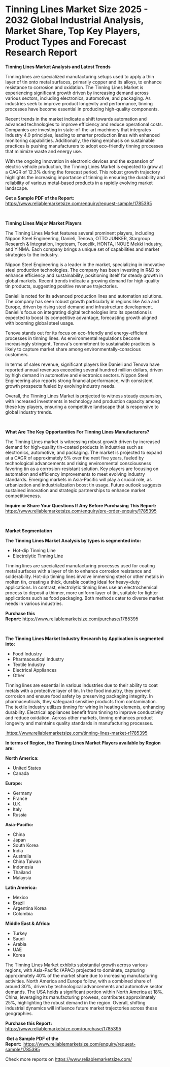 <p><h1>Tinning Lines Market Size 2025 - 2032 Global Industrial Analysis, Market Share, Top Key Players, Product Types and Forecast Research Report</h1></p><p><strong>Tinning Lines Market Analysis and Latest Trends</strong></p>
<p><p>Tinning lines are specialized manufacturing setups used to apply a thin layer of tin onto metal surfaces, primarily copper and its alloys, to enhance resistance to corrosion and oxidation. The Tinning Lines Market is experiencing significant growth driven by increasing demand across various sectors, including electronics, automotive, and packaging. As industries seek to improve product longevity and performance, tinning processes have become essential in producing high-quality components.</p><p>Recent trends in the market indicate a shift towards automation and advanced technologies to improve efficiency and reduce operational costs. Companies are investing in state-of-the-art machinery that integrates Industry 4.0 principles, leading to smarter production lines with enhanced monitoring capabilities. Additionally, the rising emphasis on sustainable practices is pushing manufacturers to adopt eco-friendly tinning processes that minimize waste and energy use.</p><p>With the ongoing innovation in electronic devices and the expansion of electric vehicle production, the Tinning Lines Market is expected to grow at a CAGR of 12.3% during the forecast period. This robust growth trajectory highlights the increasing importance of tinning in ensuring the durability and reliability of various metal-based products in a rapidly evolving market landscape.</p></p>
<p><strong>Get a Sample PDF of the Report:&nbsp;</strong> <a href="https://www.reliablemarketsize.com/enquiry/request-sample/1785395?utm_campaign=2442&utm_medium=2&utm_source=Github&utm_content=ia&utm_term=25032025&utm_id=tinning-lines">https://www.reliablemarketsize.com/enquiry/request-sample/1785395</a></p>
<p>&nbsp;</p>
<p><strong>Tinning Lines Major Market Players</strong></p>
<p><p>The Tinning Lines Market features several prominent players, including Nippon Steel Engineering, Danieli, Tenova, OTTO JUNKER, Stargroup Research & Integration, Ingeteam, Toscelik, HONTA, INOUE Mekki Industry, and YINMA. Each company brings a unique set of capabilities and market strategies to the industry.</p><p>Nippon Steel Engineering is a leader in the market, specializing in innovative steel production technologies. The company has been investing in R&D to enhance efficiency and sustainability, positioning itself for steady growth in global markets. Recent trends indicate a growing demand for high-quality tin products, suggesting positive revenue trajectories.</p><p>Danieli is noted for its advanced production lines and automation solutions. The company has seen robust growth particularly in regions like Asia and Europe, driven by rising steel demand and infrastructure development. Danieli's focus on integrating digital technologies into its operations is expected to boost its competitive advantage, forecasting growth aligned with booming global steel usage.</p><p>Tenova stands out for its focus on eco-friendly and energy-efficient processes in tinning lines. As environmental regulations become increasingly stringent, Tenova's commitment to sustainable practices is likely to capture market share among environmentally-conscious customers.</p><p>In terms of sales revenue, significant players like Danieli and Tenova have reported annual revenues exceeding several hundred million dollars, driven by high demand in automotive and electronics sectors. Nippon Steel Engineering also reports strong financial performance, with consistent growth prospects fueled by evolving industry needs.</p><p>Overall, the Tinning Lines Market is projected to witness steady expansion, with increased investments in technology and production capacity among these key players, ensuring a competitive landscape that is responsive to global industry trends.</p></p>
<p>&nbsp;</p>
<p><strong>What Are The Key Opportunities For Tinning Lines Manufacturers?</strong></p>
<p><p>The Tinning Lines market is witnessing robust growth driven by increased demand for high-quality tin-coated products in industries such as electronics, automotive, and packaging. The market is projected to expand at a CAGR of approximately 5% over the next five years, fueled by technological advancements and rising environmental consciousness favoring tin as a corrosion-resistant solution. Key players are focusing on automation and efficiency improvements to meet evolving industry standards. Emerging markets in Asia-Pacific will play a crucial role, as urbanization and industrialization boost tin usage. Future outlook suggests sustained innovation and strategic partnerships to enhance market competitiveness.</p></p>
<p><strong>Inquire or Share Your Questions If Any Before Purchasing This Report:</strong> <a href="https://www.reliablemarketsize.com/enquiry/pre-order-enquiry/1785395?utm_campaign=2442&utm_medium=2&utm_source=Github&utm_content=ia&utm_term=25032025&utm_id=tinning-lines">https://www.reliablemarketsize.com/enquiry/pre-order-enquiry/1785395</a></p>
<p>&nbsp;</p>
<p><strong>Market Segmentation</strong></p>
<p><strong>The Tinning Lines Market Analysis by types is segmented into:</strong></p>
<p><ul><li>Hot-dip Tinning Line</li><li>Electrolytic Tinning Line</li></ul></p>
<p><p>Tinning lines are specialized manufacturing processes used for coating metal surfaces with a layer of tin to enhance corrosion resistance and solderability. Hot-dip tinning lines involve immersing steel or other metals in molten tin, creating a thick, durable coating ideal for heavy-duty applications. In contrast, electrolytic tinning lines use an electrochemical process to deposit a thinner, more uniform layer of tin, suitable for lighter applications such as food packaging. Both methods cater to diverse market needs in various industries.</p></p>
<p><strong>Purchase this Report:&nbsp;</strong><a href="https://www.reliablemarketsize.com/purchase/1785395?utm_campaign=2442&utm_medium=2&utm_source=Github&utm_content=ia&utm_term=25032025&utm_id=tinning-lines">https://www.reliablemarketsize.com/purchase/1785395</a></p>
<p>&nbsp;</p>
<p><strong>The Tinning Lines Market Industry Research by Application is segmented into:</strong></p>
<p><ul><li>Food Industry</li><li>Pharmaceutical Industry</li><li>Textile Industry</li><li>Electrical Appliances</li><li>Other</li></ul></p>
<p><p>Tinning lines are essential in various industries due to their ability to coat metals with a protective layer of tin. In the food industry, they prevent corrosion and ensure food safety by preserving packaging integrity. In pharmaceuticals, they safeguard sensitive products from contamination. The textile industry utilizes tinning for wiring in heating elements, enhancing durability. Electrical appliances benefit from tinning to improve conductivity and reduce oxidation. Across other markets, tinning enhances product longevity and maintains quality standards in manufacturing processes.</p></p>
<p><a href="https://www.reliablemarketsize.com/tinning-lines-market-r1785395?utm_campaign=2442&utm_medium=2&utm_source=Github&utm_content=ia&utm_term=25032025&utm_id=tinning-lines">&nbsp;https://www.reliablemarketsize.com/tinning-lines-market-r1785395</a></p>
<p><strong>In terms of Region, the Tinning Lines Market Players available by Region are:</strong></p>
<p>
    <p> <strong> North America: </strong>
        <ul>
            <li>United States</li>
            <li>Canada</li>
        </ul>
        </p> 
    <p> <strong> Europe: </strong>
        <ul>
            <li>Germany</li>
            <li>France</li>
            <li>U.K.</li>
            <li>Italy</li>
            <li>Russia</li>
        </ul>
        </p> 
    <p> <strong> Asia-Pacific: </strong>
        <ul>
            <li>China</li>
            <li>Japan</li>
            <li>South Korea</li>
            <li>India</li>
            <li>Australia</li>
            <li>China Taiwan</li>
            <li>Indonesia</li>
            <li>Thailand</li>
            <li>Malaysia</li>
        </ul>
        </p> 
    <p> <strong> Latin America: </strong>
        <ul>
            <li>Mexico</li>
            <li>Brazil</li>
            <li>Argentina Korea</li>
            <li>Colombia</li>
        </ul>
        </p> 
    <p> <strong> Middle East & Africa: </strong>
        <ul>
            <li>Turkey</li>
            <li>Saudi</li>
            <li>Arabia</li>
            <li>UAE</li>
            <li>Korea</li>
        </ul>
    </p>
    </p>
<p><p>The Tinning Lines Market exhibits substantial growth across various regions, with Asia-Pacific (APAC) projected to dominate, capturing approximately 40% of the market share due to increasing manufacturing activities. North America and Europe follow, with a combined share of around 30%, driven by technological advancements and automotive sector demands. The USA holds a significant portion within North America at 18%. China, leveraging its manufacturing prowess, contributes approximately 25%, highlighting the robust demand in the region. Overall, shifting industrial dynamics will influence future market trajectories across these geographies.</p></p>
<p><strong>Purchase this Report: </strong><a href="https://www.reliablemarketsize.com/purchase/1785395?utm_campaign=2442&utm_medium=2&utm_source=Github&utm_content=ia&utm_term=25032025&utm_id=tinning-lines">https://www.reliablemarketsize.com/purchase/1785395</a></p>
<p>&nbsp;<strong>Get a Sample PDF of the Report:&nbsp;&nbsp;</strong><a href="https://www.reliablemarketsize.com/enquiry/request-sample/1785395?utm_campaign=2442&utm_medium=2&utm_source=Github&utm_content=ia&utm_term=25032025&utm_id=tinning-lines">https://www.reliablemarketsize.com/enquiry/request-sample/1785395</a></p>
<p><strong></strong></p>
<p>Check more reports on <a href="https://www.reliablemarketsize.com/?utm_campaign=2442&utm_medium=2&utm_source=Github&utm_content=ia&utm_term=25032025&utm_id=tinning-lines">https://www.reliablemarketsize.com/</a></p>